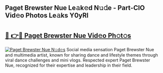 ## Paget Brewster Nue Le𝚊k𝚎d N𝚞𝚍e - Part-ClO Vid𝚎o Photos Le𝚊ks Y0yRI

# <h2><a href="http://fb6hrb.evod.top/?m=Paget+Brewster+Nue">🔗 👉🔴 Paget Brewster Nue Vid𝚎o Ph𝚘t𝚘s</a></h2>

[![Paget Brewster Nue N𝚞d𝚎s](https://i.imgur.com/8V9OHl7.gif)](http://fb6hrb.evod.top/?m=Paget+Brewster+Nue)
Social media sensation Paget Brewster Nue and multimedia artist, known for sharing dance and lifestyle themes through viral dance challenges and mini vlogs. Respected expert Paget Brewster Nue, recognized for their expertise and leadership in their field. 
